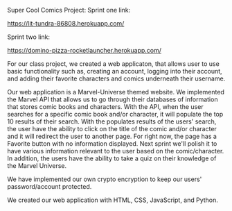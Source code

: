 Super Cool Comics Project:
Sprint one link:

https://lit-tundra-86808.herokuapp.com/


Sprint two link:

https://domino-pizza-rocketlauncher.herokuapp.com/

For our class project, we created a web applicaton, that allows user to use basic functionality such as, creating an account, logging into their account, and adding their favorite characters and comics underneath their username.

Our web application is a Marvel-Universe themed website. We implemented the Marvel API that allows us to go through their databases of information that stores comic books and characters. With the API, when the user searches for a specific comic book and/or character, it will populate the top 10 results of their search. With the populates results of the users' search, the user have the ability to click on the title of the comic and/or character and it will redirect the user to another page. For right now, the page has a Favorite button with no information displayed. Next sprint we'll polish it to have various information relevant to the user based on the comic/character. In addition, the users have the ability to take a quiz on their knowledge of the Marvel Universe.

We have implemented our own crypto encryption to keep our users' password/account protected.

We created our web application with HTML, CSS, JavaScript, and Python.
